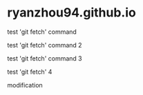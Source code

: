 # ryanzhou94.github.io

test 'git fetch' command

test 'git fetch' command 2

test 'git fetch' command 3

test 'git fetch' 4

modification
